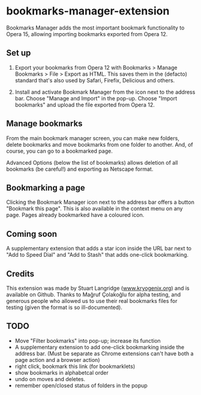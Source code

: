 bookmarks-manager-extension
===========================


Bookmarks Manager adds the most important bookmark functionality to Opera 15, allowing importing bookmarks exported from Opera 12.

## Set up 

1) Export your bookmarks from Opera 12 with Bookmarks > Manage Bookmarks > File > Export as HTML. This saves them in the (defacto) standard that's also used by Safari, Firefix, Delicious and others.

2) Install and activate Bookmark Manager from the icon next to the address bar. Choose "Manage and Import" in the pop-up. Choose "Import bookmarks" and upload the file exported from Opera 12. 

## Manage bookmarks ##

From the main bookmark manager screen, you can make new folders, delete bookmarks and move bookmarks from one folder to another. And, of course, you can go to a bookmarked page.

Advanced Options (below the list of bookmarks) allows deletion of all bookmarks (be careful!) and exporting as Netscape format.

## Bookmarking a page ##

Clicking the Bookmark Manager icon next to the address bar offers a button "Bookmark this page". This is also available in the context menu on any page. Pages already bookmarked have a coloured icon.

## Coming soon ##

A supplementary extension that adds a star icon inside the URL bar next to "Add to Speed Dial" and "Add to Stash" that adds one-click bookmarking.

## Credits ##

This extension was made by Stuart Langridge (www.kryogenix.org) and is available on Github. Thanks to Mağruf Çolakoğlu for alpha testing, and generous people who allowed us to use their real bookmarks files for testing (given the format is so ill-documented).


## TODO ##

- Move "Filter bookmarks" into pop-up; increase its function
- A supplementary extension to add one-click bookmarking inside the address bar. (Must be separate as Chrome extensions can't have both a page action and a browser action)
- right click, bookmark this link (for bookmarklets)
- show bookmarks in alphabetcal order
- undo on moves and deletes.
- remember open/closed status of folders in the popup
